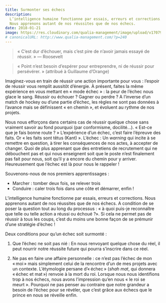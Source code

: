 ```yaml
---
title: Surmonter ses échecs
description:
  L’intelligence humaine fonctionne par essais, erreurs et corrections.
  Nous apprenons autant de nos réussites que de nos échecs.
date: 2018-01-21
image: https://res.cloudinary.com/qualia-management/image/upload/v1707980011/shirly-niv-marton-377770-unsplash_rasoih.jpg
# canonicalURL: http://www.qualia-management.com/?p=240
---
```


> « C’est dur d’échouer, mais c’est pire de n’avoir jamais essayé de réussir. » — Roosevelt

> « Point n’est besoin d’espérer pour entreprendre, ni de réussir pour persévérer. » (attribué à Guillaume d’Orange)

Imaginez-vous en train de réussir une action importante pour vous : l’espoir de réussir vous remplit aussitôt d’énergie. À présent, faites la même expérience en vous mettant en « mode échec » : la peur de l’échec nous glace le sang. Réussir ou échouer ? Gagner ou perdre ? A l’inverse d’un match de hockey ou d’une partie d’échec, les règles ne sont pas données à l’avance mais se définissent « en chemin », et évoluent au rythme de nos projets.

Nous nous efforçons dans certains cas de réussir quelque chose sans vraiment savoir au fond pourquoi (par conformisme, docilité…). « Est-ce que je fais bonne route ? » L’expérience d’un échec, c’est faire l’épreuve des faits. Or « les faits sont têtus (Kant) ». L’échec : Un _warning_ qui incite à se remettre en question, à tirer les conséquences de nos actes, à accepter de changer. Quoi de plus apprenant que des entretiens de recrutement qui ne débouchent pas et qui nous enseignent soit que le poste n’est finalement pas fait pour nous, soit qu’il y a encore du chemin pour y arriver. Heureusement que l’échec est là pour nous le rappeler !

Souvenons-nous de nos premiers apprentissages :

- Marcher : tomber deux fois, se relever trois
- Conduire : caler trois fois dans une côte et démarrer, enfin !

L’intelligence humaine fonctionne par essais, erreurs et corrections.
Nous apprenons autant de nos réussites que de nos échecs. A condition de se poser la question tout au long du processus : « à quoi puis-je reconnaître que telle ou telle action a réussi ou échoué ?». Si cela ne permet pas de réussir à tous les coups, c’est du moins une bonne façon de se prémunir d’une stratégie d’échec !

Deux conditions pour qu’un échec soit surmonté :

1. Que l’échec ne soit pas nié : En nous renvoyant quelque chose du réel, il peut nourrir notre réussite future qui pourra s’inscrire dans ce réel.

2. Ne pas en faire une affaire personnelle : ce n’est pas l’échec de mon « moi » mais simplement celui de la rencontre d’un de mes projets avec un contexte. L’étymologie persane d’« échec » (_shah mat_, qui donnera « échec et mat ») renvoie à la mort du roi. Lorsque nous nous identifions trop à nos échecs, nous avons l’impression qu’en nous « le roi se meurt ». Pourquoi ne pas penser au contraire que notre grandeur a besoin de l’échec pour se révéler, que c’est grâce aux échecs que le prince en nous se réveille enfin.

<!-- Photo de [Debora Cardenas](https://unsplash.com/@debora_cardenas_) sur [Unsplash](https://unsplash.com/photos/yObRnRYfnmY) -->
